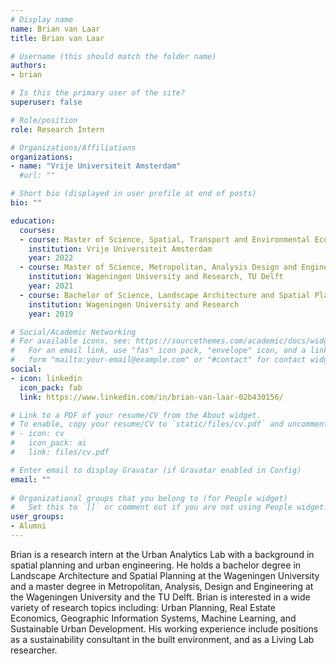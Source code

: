 ```yaml
---
# Display name
name: Brian van Laar
title: Brian van Laar

# Username (this should match the folder name)
authors:
- brian

# Is this the primary user of the site?
superuser: false

# Role/position
role: Research Intern

# Organizations/Affiliations
organizations:
- name: "Vrije Universiteit Amsterdam"
  #url: ""

# Short bio (displayed in user profile at end of posts)
bio: ""

education:
  courses:
  - course: Master of Science, Spatial, Transport and Environmental Economics
    institution: Vrije Universiteit Amsterdam
    year: 2022
  - course: Master of Science, Metropolitan, Analysis Design and Engineering
    institution: Wageningen University and Research, TU Delft
    year: 2021
  - course: Bachelor of Science, Landscape Architecture and Spatial Planning
    institution: Wageningen University and Research
    year: 2019

# Social/Academic Networking
# For available icons, see: https://sourcethemes.com/academic/docs/widgets/#icons
#   For an email link, use "fas" icon pack, "envelope" icon, and a link in the
#   form "mailto:your-email@example.com" or "#contact" for contact widget.
social:
- icon: linkedin
  icon_pack: fab
  link: https://www.linkedin.com/in/brian-van-laar-02b430156/

# Link to a PDF of your resume/CV from the About widget.
# To enable, copy your resume/CV to `static/files/cv.pdf` and uncomment the lines below.  
# - icon: cv
#   icon_pack: ai
#   link: files/cv.pdf

# Enter email to display Gravatar (if Gravatar enabled in Config)
email: ""
  
# Organizational groups that you belong to (for People widget)
#   Set this to `[]` or comment out if you are not using People widget.  
user_groups:
- Alumni
---
```


Brian is a research intern at the Urban Analytics Lab with a background in spatial planning and urban engineering. He holds a bachelor degree in Landscape Architecture and Spatial Planning at the Wageningen University and a master degree in Metropolitan, Analysis, Design and Engineering at the Wageningen University and the TU Delft. Brian is interested in a wide variety of research topics including: Urban Planning, Real Estate Economics, Geographic Information Systems, Machine Learning, and Sustainable Urban Development. His working experience include positions as a sustainability consultant in the built environment, and as a Living Lab researcher.
